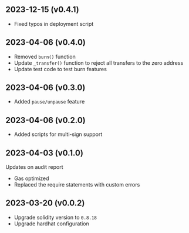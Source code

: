 2023-12-15 (v0.4.1)
-------------------
- Fixed typos in deployment script

2023-04-06 (v0.4.0)
-------------------
- Removed `burn()` function
- Update `_transfer()` function to reject all transfers to the zero address
- Update test code to test burn features

2023-04-06 (v0.3.0)
-------------------
- Added `pause/unpause` feature

2023-04-06 (v0.2.0)
-------------------
- Added scripts for multi-sign support

2023-04-03 (v0.1.0)
-------------------
Updates on audit report
- Gas optimized
- Replaced the require statements with custom errors

2023-03-20 (v0.0.2)
-------------------
- Upgrade solidity version to `0.8.18`
- Upgrade hardhat configuration